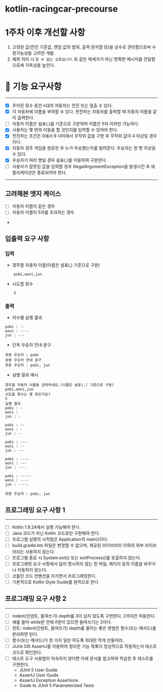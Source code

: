 # kotlin-racingcar-precourse

# 1주차 이후 개선할 사항
1. 고정된 값(전진 기준값, 랜덤 값의 범위, 출력 문자열 등)을 상수로 관리함으로써 수정가능성을 고려한 개발. 
2. 예외 처리 시 `알 수 없는 오류입니다.`와 같은 메세지가 아닌 명확한 메시지를 전달함으로써 가독성을 높인다.

# 🎯 기능 요구사항

---

- [x] 주어진 횟수 동안 n대의 자동차는 전진 또는 멈출 수 있다.
- [x] 각 자동차에 이름을 부여할 수 있다. 전진하는 자동차를 출력할 때 자동차 이름을 같이 출력한다.
- [ ] 자동차 이름은 쉼표(,)를 기준으로 구분하며 이름은 5자 이하만 가능하다.
- [x] 사용자는 몇 번의 이동을 할 것인지를 입력할 수 있어야 한다.
- [x] 전진하는 조건은 0에서 9 사이에서 무작위 값을 구한 후 무작위 값이 4 이상일 경우이다.
- [x] 자동차 경주 게임을 완료한 후 누가 우승했는지를 알려준다. 우승자는 한 명 이상일 수 있다.
- [x] 우승자가 여러 명일 경우 쉼표(,)를 이용하여 구분한다.
- [ ] 사용자가 잘못된 값을 입력할 경우 IllegalArgumentException을 발생시킨 후 애플리케이션은 종료되어야 한다.

---
## 고려해본 엣지 케이스
- [ ] 자동차 이름이 같은 경우
- [ ] 자동차 이름이 5자를 초과하는 경우
- 
## 입출력 요구 사항
### 입력
- 경주할 자동차 이름(이름은 쉼표(,) 기준으로 구분)
```console
    pobi,woni,jun 
```

- 시도할 횟수
```console
    5
```
### 출력
- 차수별 실행 결과
```console
pobi : --
woni : ----
jun : ---
```
- 단독 우승자 안내 문구
```console
최종 우승자 : pobi
공동 우승자 안내 문구
최종 우승자 : pobi, jun
```
- 실행 결과 예시
```console
경주할 자동차 이름을 입력하세요.(이름은 쉼표(,) 기준으로 구분)
pobi,woni,jun
시도할 횟수는 몇 회인가요?
5
실행 결과
pobi : -
woni :
jun : -

pobi : --
woni : -
jun : --

pobi : ---
woni : --
jun : ---

pobi : ----
woni : ---
jun : ----

pobi : -----
woni : ----
jun : -----

최종 우승자 : pobi, jun
```

## 프로그래밍 요구 사항 1

---

- [ ] Kotlin 1.9.24에서 실행 가능해야 한다.
- [ ] Java 코드가 아닌 Kotlin 코드로만 구현해야 한다.
- [ ] 프로그램 실행의 시작점은 Application의 main()이다.
- [ ] build.gradle.kts 파일은 변경할 수 없으며, 제공된 라이브러리 이외의 외부 라이브러리는 사용하지 않는다.
- [ ] 프로그램 종료 시 System.exit() 또는 exitProcess()를 호출하지 않는다.
- [ ] 프로그래밍 요구 사항에서 달리 명시하지 않는 한 파일, 패키지 등의 이름을 바꾸거나 이동하지 않는다.
- [ ] 코틀린 코드 컨벤션을 지키면서 프로그래밍한다.
- [ ] 기본적으로 Kotlin Style Guide를 원칙으로 한다

## 프로그래밍 요구 사항 2

---

- [ ] indent(인덴트, 들여쓰기) depth를 3이 넘지 않도록 구현한다. 2까지만 허용한다.
- [ ] 예를 들어 while문 안에 if문이 있으면 들여쓰기는 2이다.
- [ ] 힌트: indent(인덴트, 들여쓰기) depth를 줄이는 좋은 방법은 함수(또는 메서드)를 분리하면 된다.
- [ ] 함수(또는 메서드)가 한 가지 일만 하도록 최대한 작게 만들어라.
- [ ] JUnit 5와 AssertJ를 이용하여 정리한 기능 목록이 정상적으로 작동하는지 테스트 코드로 확인한다.
- [ ] 테스트 도구 사용법이 익숙하지 않다면 아래 문서를 참고하여 학습한 후 테스트를 구현한다.
  - JUnit 5 User Guide
  - AssertJ User Guide
  - AssertJ Exception Assertions
  - Guide to JUnit 5 Parameterized Tests